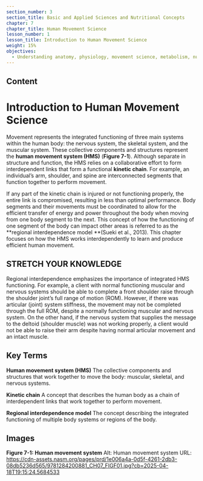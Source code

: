 ```yaml
---
section_number: 3
section_title: Basic and Applied Sciences and Nutritional Concepts
chapter: 7
chapter_title: Human Movement Science
lesson_number: 1
lesson_title: Introduction to Human Movement Science
weight: 15%
objectives:
  - Understanding anatomy, physiology, movement science, metabolism, nutrition, and supplementation.
---
```


## Content
# Introduction to Human Movement Science

Movement represents the integrated functioning of three main systems within the human body: the nervous system, the skeletal system, and the muscular system. These collective components and structures represent the **human movement system (HMS)** (**Figure 7-1**). Although separate in structure and function, the HMS relies on a collaborative effort to form interdependent links that form a functional **kinetic chain**. For example, an individual’s arm, shoulder, and spine are interconnected segments that function together to perform movement.

If any part of the kinetic chain is injured or not functioning properly, the entire link is compromised, resulting in less than optimal performance. Body segments and their movements must be coordinated to allow for the efficient transfer of energy and power throughout the body when moving from one body segment to the next. This concept of how the functioning of one segment of the body can impact other areas is referred to as the **regional interdependence model **(Sueki et al., 2013). This chapter focuses on how the HMS works interdependently to learn and produce efficient human movement.

## STRETCH YOUR KNOWLEDGE

Regional interdependence emphasizes the importance of integrated HMS functioning. For example, a client with normal functioning muscular and nervous systems should be able to complete a front shoulder raise through the shoulder joint’s full range of motion (ROM). However, if there was articular (joint) system stiffness, the movement may not be completed through the full ROM, despite a normally functioning muscular and nervous system. On the other hand, if the nervous system that supplies the message to the deltoid (shoulder muscle) was not working properly, a client would not be able to raise their arm despite having normal articular movement and an intact muscle.

## Key Terms

**Human movement system (HMS)**
The collective components and structures that work together to move the body: muscular, skeletal, and nervous systems.

**Kinetic chain**
A concept that describes the human body as a chain of interdependent links that work together to perform movement.

**Regional interdependence model**
The concept describing the integrated functioning of multiple body systems or regions of the body.

## Images

**Figure 7-1: Human movement system**
Alt: Human movement system
URL: https://cdn-assets.nasm.org/pages/prd/1e006a4a-0d5f-4261-2db3-08db5236d565/9781284200881_CH07_FIGF01.jpg?cb=2025-04-18T19:15:24.5684533